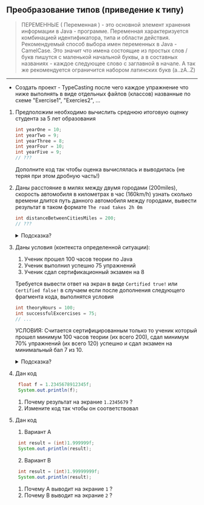 ## Преобразование типов (приведение к типу)

>  ПЕРЕМЕННЫЕ ( Переменная ) - это основной элемент хранения информации в Java - программе. Переменная характеризуется комбинацией идентификатора, типа и области действия.
> Рекомендуемый способ выбора имен переменных в Java - CamelCase. Это значит что имена состоящие из простых слов / букв пишутся с маленькой начальной буквы, а в составных названиях - каждое следующее слово с заглавной в начале. А так же рекомендуется ограничится набором латинских букв (a..zA..Z)

---
* Создать проект - TypeCasting после чего каждое упражнение что ниже выполнять в виде отдельных файлов (классов) названные по схеме "Exercise1", "Exercies2", ...

1. Предположим необходимо вычислить среднюю итоговую оценку студента за 5 лет образования
   ```java
   int yearOne = 10;
   int yearTwo = 9;
   int yearThree = 8;
   int yearFour = 10;
   int yearFive = 9;
   // ???
   ``` 
   Дополните код так чтобы оценка вычислялась и выводилась (не теряя при этом дробную часть!) 

2. Даны расстояние в милях между двумя городами (200miles), скорость автомобиля в километрах в час (160km/h) узнать сколько времени длится путь данного автомобиля между городами, вывести результат в таком формате ```The road takes 2h 0m```  
   ```java
   int distanceBetweenCitiesMiles = 200;
   // ???
   ``` 
   <details>
     <summary>Подсказка?</summary>

     используйте целое деление и остаток целого деления
   </details>

3. Даны условия (контекста определенной ситуации):
   1. Ученик прошел 100 часов теории по Java
   2. Ученик выполнил успешно 75 упражнений
   3. Ученик сдал сертификационный экзамен на 8

   Требуется вывести ответ на экран в виде ```Certified true!``` или ```Certified false!``` в случаем если после дополнения следующего фрагмента кода, выполнятся условия
   ```java
   int theoryHours = 100;
   int successfulExcercises = 75;
   // ...
   ```
   УСЛОВИЯ: Считается сертифицированным только то ученик который прошел минимум 100 часов теории (их всего 200), сдал минимум 70% упражнений (их всего 120) успешно и сдал экзамен на минимальный бал 7 из 10. 

   <details>
     <summary>Подсказка?</summary>

     объявите переменную "boolean certified" и при помощи комплексного выражения с разными операторами примените все условия что указанны выше и присвойте ей результат. Приветствуется использование констант!
   </details>

4. Дан код
   ```java
    float f = 1.2345678912345f;
    System.out.println(f);
   
   ```
   1. Почему результат на экрание ```1.2345679``` ?
   2. Измените код так чтобы он соответствовал 
    
5. Дан код
   1. Вариант А
   ```java
    int result = (int)1.999999f;
    System.out.println(result);
   ``` 
   2. Вариант B
   ```java
    int result = (int)1.99999999f;
    System.out.println(result);
   ```
   1. Почему А выводит на экрание ```1``` ?
   2. Почему В выводит на экрание ```2``` ?

 